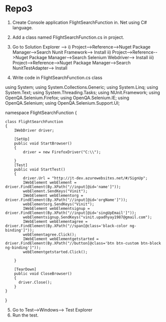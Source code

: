 # Repo3
1. Create Console application FlightSearchFunction in. Net using C# language.
2. Add a class named FlightSearchFunction.cs in project.
3. Go to Solution Explorer -->
	i) Project-->Reference-->Nuget Package Manager-->Search Nunit Framework--> Install
	ii) Project-->Reference-->Nuget Package Manager-->Search Selenium Webdriver--> Install
	iii) Project-->Reference-->Nuget Package Manager-->Search NunitTestAdapter--> Install

4. Write code in FlightSearchFunction.cs class

using System;
using System.Collections.Generic;
using System.Linq;
using System.Text;
using System.Threading.Tasks;
using NUnit.Framework;
using OpenQA.Selenium.Firefox;
using OpenQA.Selenium.IE;
using OpenQA.Selenium;
using OpenQA.Selenium.Support.UI;

namespace FlightSearchFunction
{

    class FlightSearchFunction
    {
        IWebDriver driver;

        [SetUp]
        public void StartBrowser()
        {
            driver = new FirefoxDriver("C:\\");
            
        }
        [Test]
        public void StartTest()
        {
            driver.Url = "http://jt-dev.azurewebsites.net/#/SignUp";
            IWebElement webElement = driver.FindElement(By.XPath("//input[@id='name']"));
            webElement.SendKeys("Vinit");
            IWebElement webElementorg = driver.FindElement(By.XPath("//input[@id='orgName']"));
            webElementorg.SendKeys("Vinit");
            IWebElement webElementsignup = driver.FindElement(By.XPath("//input[@id='singUpEmail']"));
            webElementsignup.SendKeys("vinit.upadhyay1987@gmail.com");
            IWebElement webElementagree = driver.FindElement(By.XPath("//span[@class='black-color ng-binding']"));
            webElementagree.Click();
            IWebElement webElementgetstarted = driver.FindElement(By.XPath("//button[@class='btn btn-custom btn-block ng-binding']"));
            webElementgetstarted.Click();
        
        }

        [TearDown]
        public void CloseBrowser()
        {
          driver.Close();
        }
    }
}

5. Go to Test-->Windows--> Test Explorer
6. Run the test.
